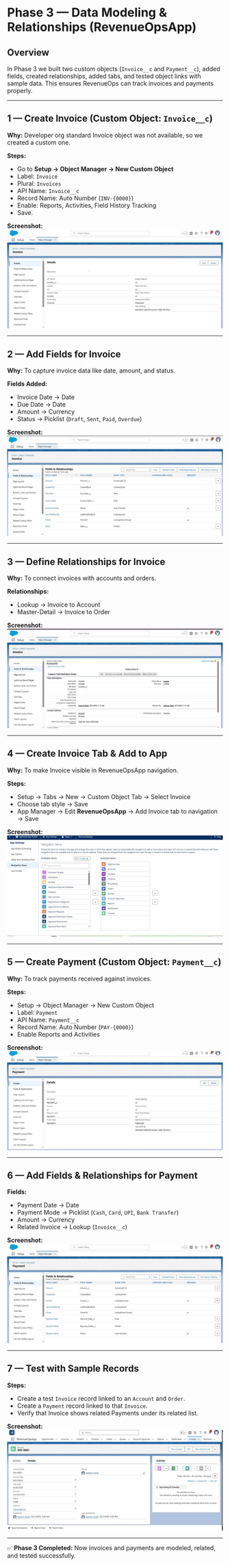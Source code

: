 # Phase 3 — Data Modeling & Relationships (RevenueOpsApp)

## Overview  
In Phase 3 we built two custom objects (`Invoice__c` and `Payment__c`), added fields, created relationships, added tabs, and tested object links with sample data. This ensures RevenueOps can track invoices and payments properly.

---

## 1 — Create Invoice (Custom Object: `Invoice__c`)  
**Why:** Developer org standard Invoice object was not available, so we created a custom one.  

**Steps:**  
- Go to **Setup → Object Manager → New Custom Object**  
- Label: `Invoice`  
- Plural: `Invoices`  
- API Name: `Invoice__c`  
- Record Name: Auto Number (`INV-{0000}`)  
- Enable: Reports, Activities, Field History Tracking  
- Save.  

**Screenshot:**  
![Invoice Object Details](./screenshots3/01_invoice_object.JPG)

---

## 2 — Add Fields for Invoice  
**Why:** To capture invoice data like date, amount, and status.  

**Fields Added:**  
- Invoice Date → Date  
- Due Date → Date  
- Amount → Currency  
- Status → Picklist (`Draft`, `Sent`, `Paid`, `Overdue`)  

**Screenshot:**  
![Invoice Fields](./screenshots3/02_invoice_fields.JPG)

---

## 3 — Define Relationships for Invoice  
**Why:** To connect invoices with accounts and orders.  

**Relationships:**  
- Lookup → Invoice to Account  
- Master-Detail → Invoice to Order  

**Screenshot:**  
![Invoice Relationships](./screenshots3/03_invoice_relationships.JPG)

---

## 4 — Create Invoice Tab & Add to App  
**Why:** To make Invoice visible in RevenueOpsApp navigation.  

**Steps:**  
- Setup → Tabs → New → Custom Object Tab → Select Invoice  
- Choose tab style → Save  
- App Manager → Edit **RevenueOpsApp** → Add Invoice tab to navigation → Save  

**Screenshot:**  
![Invoice Tab](./screenshots3/04_invoice_tab.JPG)

---

## 5 — Create Payment (Custom Object: `Payment__c`)  
**Why:** To track payments received against invoices.  

**Steps:**  
- Setup → Object Manager → New Custom Object  
- Label: `Payment`  
- API Name: `Payment__c`  
- Record Name: Auto Number (`PAY-{0000}`)  
- Enable Reports and Activities  

**Screenshot:**  
![Payment Object](./screenshots3/05_payment_object.JPG)

---

## 6 — Add Fields & Relationships for Payment  
**Fields:**  
- Payment Date → Date  
- Payment Mode → Picklist (`Cash`, `Card`, `UPI`, `Bank Transfer`)  
- Amount → Currency  
- Related Invoice → Lookup (`Invoice__c`)  

**Screenshot:**  
![Payment Relationship](./screenshots3/06_payment_relationship.JPG)

---

## 7 — Test with Sample Records  
**Steps:**  
- Create a test `Invoice` record linked to an `Account` and `Order`.  
- Create a `Payment` record linked to that `Invoice`.  
- Verify that Invoice shows related Payments under its related list.  

**Screenshot:**  
![Test Invoice with Payment](./screenshots3/07_test_invoice_payment.JPG)

---

✅ **Phase 3 Completed:** Now invoices and payments are modeled, related, and tested successfully.

